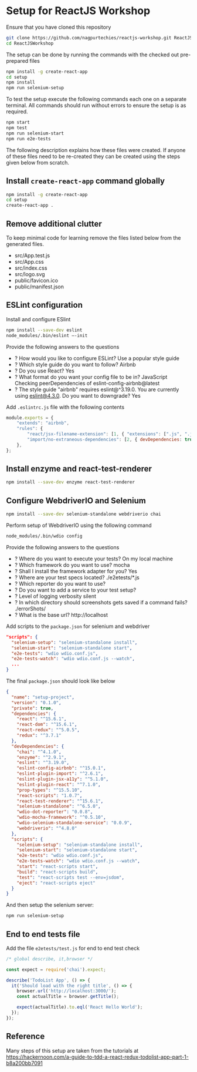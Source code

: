 # Setup for ReactJS Workshop

Ensure that you have cloned this repository 

```bash
git clone https://github.com/nagpurtechies/reactjs-workshop.git ReactJSWorkshop
cd ReactJSWorkshop
```

The setup can be done by running the commands with the checked out pre-prepared files 

```bash
npm install -g create-react-app
cd setup
npm install
npm run selenium-setup
```

To test the setup execute the following commands each one on a separate terminal.  All commands should run without errors to ensure the setup is as required.

```bash
npm start
npm test
npm run selenium-start
npm run e2e-tests
```

The following description explains how these files were created.  If anyone of these files need to be re-created they can be created using the steps given below from scratch.

## Install `create-react-app` command globally

```bash
npm install -g create-react-app
cd setup
create-react-app .
```

## Remove additional clutter

To keep minimal code for learning remove the files listed below from the generated files.

* src/App.test.js
* src/App.css
* src/index.css
* src/logo.svg
* public/favicon.ico
* public/manifest.json

## ESLint configuration

Install and configure ESlint

```bash
npm install --save-dev eslint
node_modules/.bin/eslint —-init
```
Provide the following answers to the questions

  - ? How would you like to configure ESLint? Use a popular style guide
  - ? Which style guide do you want to follow? Airbnb
  - ? Do you use React? Yes
  - ? What format do you want your config file to be in? JavaScript
  Checking peerDependencies of eslint-config-airbnb@latest
  - ? The style guide "airbnb" requires eslint@^3.19.0. You are currently using eslint@4.3.0.
    Do you want to downgrade? Yes

Add `.eslintrc.js` file with the following contents

```js
module.exports = {
    "extends": "airbnb",
    "rules": {
        "react/jsx-filename-extension": [1, { "extensions": [".js", ".jsx"] }],
        "import/no-extraneous-dependencies": [2, { devDependencies: true }],
    },
};
```

## Install enzyme and react-test-renderer

```bash
npm install --save-dev enzyme react-test-renderer
```

## Configure WebdriverIO and Selenium

```bash
npm install --save-dev selenium-standalone webdriverio chai
```

Perform setup of WebdriverIO using the following command

```bash
node_modules/.bin/wdio config
```

Provide the following answers to the questions

  - ? Where do you want to execute your tests? On my local machine
  - ? Which framework do you want to use? mocha
  - ? Shall I install the framework adapter for you? Yes
  - ? Where are your test specs located? ./e2etests/*.js
  - ? Which reporter do you want to use?
  - ? Do you want to add a service to your test setup?
  - ? Level of logging verbosity silent
  - ? In which directory should screenshots gets saved if a command fails? ./errorShots/
  - ? What is the base url? http://localhost

Add scripts to the `package.json` for selenium and webdriver

```json
"scripts": {
  "selenium-setup": "selenium-standalone install",
  "selenium-start": "selenium-standalone start",
  "e2e-tests": "wdio wdio.conf.js",
  "e2e-tests-watch": "wdio wdio.conf.js --watch",
  ...
}
```

The final `package.json` should look like below

```json
{
  "name": "setup-project",
  "version": "0.1.0",
  "private": true,
  "dependencies": {
    "react": "^15.6.1",
    "react-dom": "^15.6.1",
    "react-redux": "^5.0.5",
    "redux": "^3.7.1"
  },
  "devDependencies": {
    "chai": "^4.1.0",
    "enzyme": "^2.9.1",
    "eslint": "^3.19.0",
    "eslint-config-airbnb": "^15.0.1",
    "eslint-plugin-import": "^2.6.1",
    "eslint-plugin-jsx-a11y": "^5.1.0",
    "eslint-plugin-react": "^7.1.0",
    "prop-types": "^15.5.10",
    "react-scripts": "1.0.7",
    "react-test-renderer": "^15.6.1",
    "selenium-standalone": "^6.5.0",
    "wdio-dot-reporter": "0.0.8",
    "wdio-mocha-framework": "^0.5.10",
    "wdio-selenium-standalone-service": "0.0.9",
    "webdriverio": "^4.8.0"
  },
  "scripts": {
    "selenium-setup": "selenium-standalone install",
    "selenium-start": "selenium-standalone start",
    "e2e-tests": "wdio wdio.conf.js",
    "e2e-tests-watch": "wdio wdio.conf.js --watch",
    "start": "react-scripts start",
    "build": "react-scripts build",
    "test": "react-scripts test --env=jsdom",
    "eject": "react-scripts eject"
  }
}
```

And then setup the selenium server:

```bash
npm run selenium-setup
```

## End to end tests file

Add the file `e2etests/test.js` for end to end test check

```js
/* global describe, it,browser */

const expect = require('chai').expect;

describe('TodoList App', () => {
  it('Should load with the right title', () => {
    browser.url('http://localhost:3000/');
    const actualTitle = browser.getTitle();

    expect(actualTitle).to.eql('React Hello World');
  });
});
```

## Reference

Many steps of this setup are taken from the tutorials at
https://hackernoon.com/a-guide-to-tdd-a-react-redux-todolist-app-part-1-b8a200bb7091
